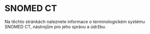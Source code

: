 # SNOMED CT

Na těchto stránkách naleznete informace o terminologickém systému SNOMED CT, nástrojům pro jeho správu a údržbu.
